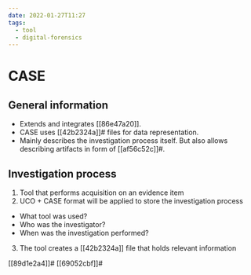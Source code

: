 ```yaml
---
date: 2022-01-27T11:27
tags:
  - tool
  - digital-forensics
---
```


# CASE

## General information

- Extends and integrates [[86e47a20]].
- CASE uses [[42b2324a]]# files for data representation.
- Mainly describes the investigation process itself. But also allows describing artifacts in form of [[af56c52c]]#.

## Investigation process

1. Tool that performs acquisition on an evidence item 
2. UCO + CASE format will be applied to store the investigation process
  - What tool was used?
  - Who was the investigator?
  - When was the investigation performed?
3. The tool creates a [[42b2324a]] file that holds relevant information

[[89d1e2a4]]#
[[69052cbf]]#
